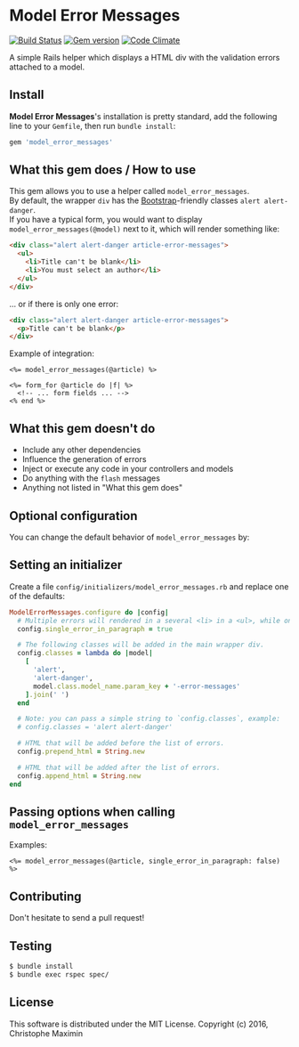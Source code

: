 # Model Error Messages

[![Build Status](https://secure.travis-ci.org/christophemaximin/model_error_messages.png)](https://travis-ci.org/christophemaximin/model_error_messages)
[![Gem version](https://badge.fury.io/rb/model_error_messages.png)](https://rubygems.org/gems/model_error_messages)
[![Code Climate](https://codeclimate.com/github/christophemaximin/model_error_messages/badges/gpa.svg)](https://codeclimate.com/github/christophemaximin/model_error_messages)

A simple Rails helper which displays a HTML div with the validation errors attached to a model.

## Install

**Model Error Messages**'s installation is pretty standard, add the following line to your `Gemfile`, then run `bundle install`:

```rb
gem 'model_error_messages'
```

## What this gem does / How to use

This gem allows you to use a helper called `model_error_messages`.  
By default, the wrapper `div` has the [Bootstrap](http://getbootstrap.com)-friendly classes `alert alert-danger`.  
If you have a typical form, you would want to display `model_error_messages(@model)` next to it, which will render something like:

```html
<div class="alert alert-danger article-error-messages">
  <ul>
    <li>Title can't be blank</li>
    <li>You must select an author</li>
  </ul>
</div>
```

... or if there is only one error:

```html
<div class="alert alert-danger article-error-messages">
  <p>Title can't be blank</p>
</div>
```

Example of integration:

```erb
<%= model_error_messages(@article) %>

<%= form_for @article do |f| %>
  <!-- ... form fields ... -->
<% end %>
```

## What this gem doesn't do

* Include any other dependencies
* Influence the generation of errors
* Inject or execute any code in your controllers and models
* Do anything with the `flash` messages
* Anything not listed in "What this gem does"

## Optional configuration

You can change the default behavior of `model_error_messages` by:

## Setting an initializer

Create a file `config/initializers/model_error_messages.rb` and replace one of the defaults:

```rb
ModelErrorMessages.configure do |config|
  # Multiple errors will rendered in a several <li> in a <ul>, while one error will be rendered in a <p>
  config.single_error_in_paragraph = true

  # The following classes will be added in the main wrapper div.
  config.classes = lambda do |model|
    [
      'alert',
      'alert-danger',
      model.class.model_name.param_key + '-error-messages'
    ].join(' ')
  end

  # Note: you can pass a simple string to `config.classes`, example:
  # config.classes = 'alert alert-danger'

  # HTML that will be added before the list of errors.
  config.prepend_html = String.new

  # HTML that will be added after the list of errors.
  config.append_html = String.new
end
```

## Passing options when calling `model_error_messages`

Examples:

```erb
<%= model_error_messages(@article, single_error_in_paragraph: false) %>
```

## Contributing

Don't hesitate to send a pull request!

## Testing

```sh
$ bundle install
$ bundle exec rspec spec/
```

## License

This software is distributed under the MIT License. Copyright (c) 2016, Christophe Maximin
